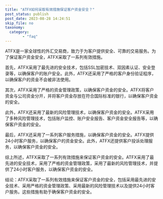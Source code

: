 ```yaml
---
title: "ATFX如何采取有效措施保证客户资金安全？"
post_status: publish
post_date: 2023-08-28 14:24:51
skip_file: no
taxonomy:
  category:
        - "faq"
---
```


ATFX是一家全球性的外汇交易商，致力于为客户提供安全、可靠的交易服务。为了保证客户资金安全，ATFX采取了一系列有效措施。

首先，ATFX采用了最先进的安全技术，包括SSL加密技术、双因素认证、安全登录等，以确保客户的账户安全。此外，ATFX还采用了严格的客户身份验证程序，以确保客户的资金不会被非法使用。

其次，ATFX采用了严格的资金管理政策，以确保客户资金的安全。ATFX将客户资金与公司资金分开，并将客户资金存放在符合国际标准的银行，以确保客户资金的安全。

此外，ATFX还采用了最新的风险管理技术，以确保客户资金的安全。ATFX采用了多种风险管理技术，包括账户监控、账户安全报告、客户资金安全报告等，以确保客户资金的安全。

最后，ATFX还采用了一系列客户服务措施，以确保客户资金的安全。ATFX提供24小时客户服务，以确保客户的资金安全。此外，ATFX还提供客户投诉处理服务，以确保客户资金的安全。

综上所述，ATFX采取了一系列有效措施来保证客户资金的安全。ATFX采用了最先进的安全技术，采用了严格的资金管理政策，采用了最新的风险管理技术，并提供了24小时客户服务，以确保客户资金的安全。

结论：ATFX采取了一系列有效措施来保证客户资金的安全，包括采用最先进的安全技术、采用严格的资金管理政策、采用最新的风险管理技术以及提供24小时客户服务。这些措施有助于确保客户资金的安全。
